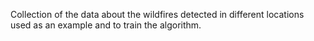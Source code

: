 Collection of the data about the wildfires detected in different locations used as an example and to train the algorithm.
